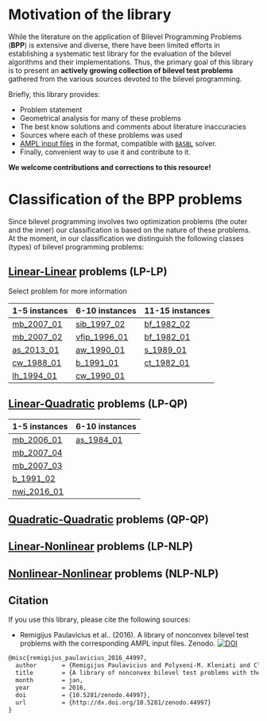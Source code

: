 # Motivation of the library

While the literature on the application of Bilevel Programming Problems (**BPP**) is extensive and diverse, there have been limited efforts in establishing a systematic test library for the evaluation of the bilevel algorithms and their implementations.
Thus, the primary goal of this library is to present an __actively growing collection of bilevel test problems__ gathered from the various sources devoted to the bilevel programming.

Briefly, this library provides:

 - Problem statement
 - Geometrical analysis for many of these problems
 - The best know solutions and comments about literature inaccuracies
 - Sources where each of these problems was used
 - [AMPL input files](https://github.com/basblsolver/test-problems) in the format, compatible with [`BASBL`](http://basblsolver.github.io/home/ "Bilevel Solver") solver.
 - Finally, convenient way to use it and contribute to it.

__We welcome contributions and corrections to this resource!__

# Classification of the BPP problems

Since bilevel programming involves two optimization problems (the outer and the inner) our classification is based on the nature of these problems. At the moment, in our classification we distinguish the following classes (types) of bilevel programming problems:

## [Linear-Linear](LP-LP-problems) problems (LP-LP)

Select problem for more information

| 1-5 instances                | 6-10 instances                     | 11-15 instances                |
| :--------------------------- | :--------------------------------- | :----------------------------- |
[mb_2007_01](LP-LP/mb_2007_01) | [sib_1997_02](LP-LP/sib_1997_02)   | [bf_1982_02](LP-LP/bf_1982_02) |
[mb_2007_02](LP-LP/mb_2007_02) | [vfip_1996_01](LP-LP/vfip_1996_01) | [bf_1982_01](LP-LP/bf_1982_01) |
[as_2013_01](LP-LP/as_2013_01) | [aw_1990_01](LP-LP/aw_1990_01)     | [s_1989_01](LP-LP/s_1989_01)   |
[cw_1988_01](LP-LP/cw_1988_01) | [b_1991_01](LP-LP/b_1991_01)       | [ct_1982_01](LP-LP/ct_1982_01) |
[lh_1994_01](LP-LP/lh_1994_01) | [cw_1990_01](LP-LP/cw_1990_01)     |                                |

## [Linear-Quadratic](LP-QP-problems) problems (LP-QP)

| 1-5 instances                  | 6-10 instances                     |
| :---------------------------   | :--------------------------------- |
[mb_2006_01](LP-QP/mb_2006_01)   | [as_1984_01](LP-QP/as_1984_01)     |
[mb_2007_04](LP-QP/mb_2007_04)   |                                    |
[mb_2007_03](LP-QP/mb_2007_03)   |                                    |
[b_1991_02](LP-QP/b_1991_02)     |                                    |
[nwj_2016_01](LP-QP/nwj_2016_01) |                                    |

## [Quadratic-Quadratic](QP-QP-problems) problems (QP-QP)

## [Linear-Nonlinear](LP-NLP-problems) problems (LP-NLP)

## [Nonlinear-Nonlinear](NLP-NLP-problems) problems (NLP-NLP)

## Citation

If you use this library, please cite the following sources:

* Remigijus Paulavicius et al.. (2016). A library of nonconvex bilevel test problems with the corresponding AMPL input files. Zenodo. [![DOI](https://zenodo.org/badge/doi/10.5281/zenodo.44997.svg)](http://dx.doi.org/10.5281/zenodo.44997)

```latex
@misc{remigijus_paulavicius_2016_44997,
  author       = {Remigijus Paulavicius and Polyxeni-M. Kleniati and Claire S. Adjiman},
  title        = {A library of nonconvex bilevel test problems with the corresponding AMPL input files},
  month        = jan,
  year         = 2016,
  doi          = {10.5281/zenodo.44997},
  url          = {http://dx.doi.org/10.5281/zenodo.44997}
}
```



